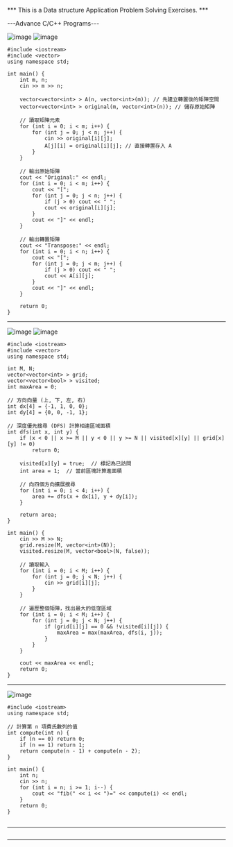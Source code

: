 *** This is a Data structure Application Problem Solving Exercises. ***

---Advance C/C++ Programs---


![image](https://github.com/user-attachments/assets/2e06bec7-4110-4134-ba74-398a2bbf1b3c)
![image](https://github.com/user-attachments/assets/3e3b6425-d420-42fa-a831-962529f6c3d3)

```
#include <iostream>
#include <vector>
using namespace std;

int main() {
    int m, n;
    cin >> m >> n;

    vector<vector<int> > A(n, vector<int>(m)); // 先建立轉置後的矩陣空間
    vector<vector<int> > original(m, vector<int>(n)); // 儲存原始矩陣

    // 讀取矩陣元素
    for (int i = 0; i < m; i++) {
        for (int j = 0; j < n; j++) {
            cin >> original[i][j];
            A[j][i] = original[i][j]; // 直接轉置存入 A
        }
    }

    // 輸出原始矩陣
    cout << "Original:" << endl;
    for (int i = 0; i < m; i++) {
        cout << "[";
        for (int j = 0; j < n; j++) {
            if (j > 0) cout << " ";
            cout << original[i][j];
        }
        cout << "]" << endl;
    }

    // 輸出轉置矩陣
    cout << "Transpose:" << endl;
    for (int i = 0; i < n; i++) {
        cout << "[";
        for (int j = 0; j < m; j++) {
            if (j > 0) cout << " ";
            cout << A[i][j];
        }
        cout << "]" << endl;
    }

    return 0;
}

```
----------------------------------------------------------
![image](https://github.com/user-attachments/assets/2264f5b4-8523-47bd-92b0-87ae4726ba04)
![image](https://github.com/user-attachments/assets/f4122bff-546f-4892-8f37-3f593a8727b3)


```
#include <iostream>
#include <vector>
using namespace std;

int M, N;
vector<vector<int> > grid;
vector<vector<bool> > visited;
int maxArea = 0;

// 方向向量 (上, 下, 左, 右)
int dx[4] = {-1, 1, 0, 0};
int dy[4] = {0, 0, -1, 1};

// 深度優先搜尋 (DFS) 計算相連區域面積
int dfs(int x, int y) {
    if (x < 0 || x >= M || y < 0 || y >= N || visited[x][y] || grid[x][y] != 0)
        return 0;

    visited[x][y] = true;  // 標記為已訪問
    int area = 1;  // 當前區塊計算進面積

    // 向四個方向擴展搜尋
    for (int i = 0; i < 4; i++) {
        area += dfs(x + dx[i], y + dy[i]);
    }

    return area;
}

int main() {
    cin >> M >> N;
    grid.resize(M, vector<int>(N));
    visited.resize(M, vector<bool>(N, false));

    // 讀取輸入
    for (int i = 0; i < M; i++) {
        for (int j = 0; j < N; j++) {
            cin >> grid[i][j];
        }
    }

    // 遍歷整個矩陣，找出最大的低窪區域
    for (int i = 0; i < M; i++) {
        for (int j = 0; j < N; j++) {
            if (grid[i][j] == 0 && !visited[i][j]) {
                maxArea = max(maxArea, dfs(i, j));
            }
        }
    }

    cout << maxArea << endl;
    return 0;
}

```

----------------------------------------------------------
![image](https://github.com/user-attachments/assets/eb1c9db4-1e4b-4d7d-917d-60f7380ade98)

```
#include <iostream>
using namespace std;

// 計算第 n 項費氏數列的值
int compute(int n) {
    if (n == 0) return 0;
    if (n == 1) return 1;
    return compute(n - 1) + compute(n - 2);
}

int main() {
    int n;
    cin >> n;
    for (int i = n; i >= 1; i--) {
        cout << "fib(" << i << ")=" << compute(i) << endl;
    }
    return 0;
}
 
```

----------------------------------------------------------


```

```

----------------------------------------------------------
